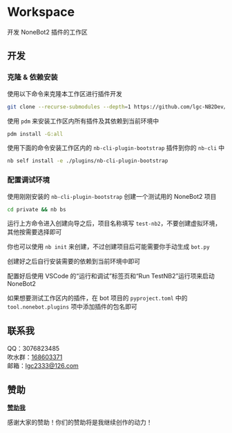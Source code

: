 <!-- markdownlint-disable MD033 -->

# Workspace

开发 NoneBot2 插件的工作区

## 开发

### 克隆 & 依赖安装

使用以下命令来克隆本工作区进行插件开发

```bash
git clone --recurse-submodules --depth=1 https://github.com/lgc-NB2Dev/workspace
```

使用 `pdm` 来安装工作区内所有插件及其依赖到当前环境中

```bash
pdm install -G:all
```

使用下面的命令安装工作区内的 `nb-cli-plugin-bootstrap` 插件到你的 `nb-cli` 中

```bash
nb self install -e ./plugins/nb-cli-plugin-bootstrap
```

### 配置调试环境

使用刚刚安装的 `nb-cli-plugin-bootstrap` 创建一个测试用的 NoneBot2 项目

```bash
cd private && nb bs
```

运行上方命令进入创建向导之后，项目名称填写 `test-nb2`，不要创建虚拟环境，其他按需要选择即可

你也可以使用 `nb init` 来创建，不过创建项目后可能需要你手动生成 `bot.py`

创建好之后自行安装需要的依赖到当前环境中即可

配置好后使用 VSCode 的“运行和调试”标签页和“Run TestNB2”运行项来启动 NoneBot2

如果想要测试工作区内的插件，在 bot 项目的 `pyproject.toml` 中的 `tool.nonebot.plugins` 项中添加插件的包名即可

## 联系我

QQ：3076823485  
吹水群：[168603371](https://qm.qq.com/q/EikuZ5sP4G)  
邮箱：<lgc2333@126.com>

## 赞助

**[赞助我](https://blog.lgc2333.top/donate)**

感谢大家的赞助！你们的赞助将是我继续创作的动力！
